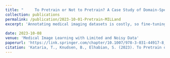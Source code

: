 ```yaml
---
title: "     To Pretrain or Not to Pretrain? A Case Study of Domain-Specific Pretraining for Semantic Segmentation in Histopathology"
collection: publications
permalink: /publication/2023-10-01-Pretrain-MILLand
excerpt: 'Annotating medical imaging datasets is costly, so fine-tuning (or transfer learning) is the most effective method for digital pathology vision applications such as disease classification and semantic segmentation. However, due to texture bias in models trained on real-world images, transfer learning for histopathology applications might result in underperforming models, which necessitates the need for using unlabeled histopathology data and self-supervised methods to discover domain-specific characteristics. Here, we tested the premise that histopathology-specific pretrained models provide better initializations for pathology vision tasks, i.e., gland and cell segmentation. In this study, we compare the performance of gland and cell segmentation tasks with histopathology domain-specific and non-domain-specific (real-world images) pretrained weights. Moreover, we investigate the dataset size at which domain-specific pretraining produces significant gains in performance. In addition, we investigated whether domain-specific initialization improves the effectiveness of out-of-distribution testing on distinct datasets but the same task. The results indicate that performance gain using domain-specific pretrained weights depends on both the task and the size of the training dataset. In instances with limited dataset sizes, a significant improvement in gland segmentation performance was also observed, whereas models trained on cell segmentation datasets exhibit no improvement'
 
date: 2023-10-08
venue: 'Medical Image Learning with Limited and Noisy Data'
paperurl: 'https://link.springer.com/chapter/10.1007/978-3-031-44917-8_24'
citation: 'Kataria, T., Knudsen, B., Elhabian, S. (2023). To Pretrain or Not to Pretrain? A Case Study of Domain-Specific Pretraining for Semantic Segmentation in Histopathology. In: Xue, Z., et al. Medical Image Learning with Limited and Noisy Data. MILLanD 2023. Lecture Notes in Computer Science, vol 14307. Springer, Cham. https://doi.org/10.1007/978-3-031-44917-8_24'
---
```

